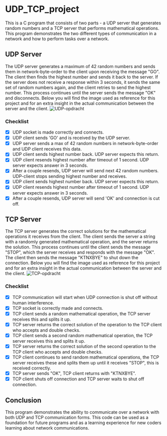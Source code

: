 # UDP_TCP_project
This is a C program that consists of two parts - a UDP server that generates random numbers and a TCP server that performs mathematical operations. This program demonstrates the two different types of communication in a network and how to perform tasks over a network.

## UDP Server
The UDP server generates a maximum of 42 random numbers and sends them in network-byte-order to the client upon receiving the message "GO". The client then finds the highest number and sends it back to the server. If the server does not receive a response within 3 seconds, it sends the same set of random numbers again, and the client retries to send the highest number. This process continues until the server sends the message "OK" and disconnects. Below you will find the image used as reference for this project and for an extra insight in the actual communication between the server and the client.
![UDP-opdracht](https://user-images.githubusercontent.com/114076101/235452786-43e12cd2-6842-44b7-841d-d53661cb108e.png)
### Checklist
- [x] UDP socket is made correctly and connects.
- [x] UDP client sends 'GO' and is received by the UDP server.
- [x] UDP server sends a max of 42 random numbers in network-byte-order and UDP client receives this data.
- [x] UDP client sends highest number back. UDP server expects this return.
- [x] UDP client resends highest number after timeout of 1 second. UDP server expects answer in 3 seconds.
- [x] After a couple resends, UDP server will send next 42 random numbers. UDP-client stops sending highest number and receives.
- [x] UDP client sends highest number back. UDP server expects this return.
- [x] UDP client resends highest number after timeout of 1 second. UDP server expects answer in 3 seconds.
- [x] After a couple resends, UDP server will send 'OK' and connection is cut off.
## TCP Server
The TCP server generates the correct solutions for the mathematical operations it receives from the client. The client sends the server a string with a randomly generated mathematical operation, and the server returns the solution. This process continues until the client sends the message "STOP", which the server receives and responds with the message "OK". The client then sends the message "KTNXBYE" to shut down the connection. Below you will find the image used as reference for this project and for an extra insight in the actual communication between the server and the client.
![TCP-opdracht](https://user-images.githubusercontent.com/114076101/235452769-65a17000-8ab5-4d3a-950e-888731459a71.png)
### Checklist
- [x] TCP communication will start when UDP connection is shut off without human interference.
- [x] TCP socket is correctly made and connects.
- [x] TCP client sends a random mathematical operation, the TCP server receives this and splits it up.
- [x] TCP server returns the correct solution of the operation to the TCP client who accepts and double checks.
- [x] TCP client sends a second random mathematical operation, the TCP server receives this and splits it up.
- [x] TCP server returns the correct solution of the second operation to the TCP client who accepts and double checks.
- [x] TCP client continues to send random mathematical operations, the TCP server receives these and splits them up until it receives "STOP", this is received correctly.
- [x] TCP server sends "OK", TCP client returns with "KTNXBYE".
- [x] TCP client shuts off connection and TCP server waits to shut off connection.
## Conclusion
This program demonstrates the ability to communicate over a network with both UDP and TCP communication forms. This code can be used as a foundation for future programs and as a learning experience for new coders learning about network communications. 
